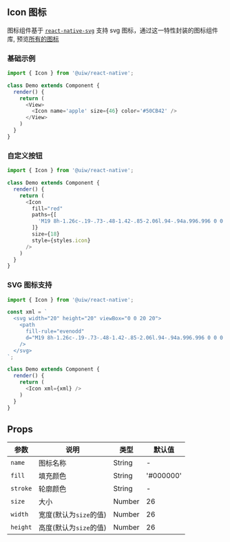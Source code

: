 Icon 图标
---

图标组件基于 [`react-native-svg`](https://github.com/react-native-community/react-native-svg) 支持 svg 图标，通过这一特性封装的图标组件库, 预览[所有的图标](https://uiwjs.github.io/icons)

### 基础示例

<!--DemoStart--> 
```js
import { Icon } from '@uiw/react-native';

class Demo extends Component {
  render() {
    return (
      <View>
        <Icon name='apple' size={46} color='#50CB42' />
      </View>
    )
  }
}
```
<!--End-->

### 自定义按钮

<!--DemoStart--> 
```js
import { Icon } from '@uiw/react-native';

class Demo extends Component {
  render() {
    return (
      <Icon
        fill="red"
        paths={[
          'M19 8h-1.26c-.19-.73-.48-1.42-.85-2.06l.94-.94a.996.996 0 0 0 0-1.41l-1.41-1.41a.996.996 0 0 0-1.41 0l-.94.94c-.65-.38-1.34-.67-2.07-.86V1c0-.55-.45-1-1-1H9c-.55 0-1 .45-1 1v1.26c-.76.2-1.47.5-2.13.89L5 2.28a.972.972 0 0 0-1.36 0L2.28 3.64c-.37.38-.37.98 0 1.36l.87.87c-.39.66-.69 1.37-.89 2.13H1c-.55 0-1 .45-1 1v2c0 .55.45 1 1 1h1.26c.19.73.48 1.42.85 2.06l-.94.94a.996.996 0 0 0 0 1.41l1.41 1.41c.39.39 1.02.39 1.41 0l.94-.94c.64.38 1.33.66 2.06.85V19c0 .55.45 1 1 1h2c.55 0 1-.45 1-1v-1.26c.76-.2 1.47-.5 2.13-.89l.88.87c.37.37.98.37 1.36 0l1.36-1.36c.37-.38.37-.98 0-1.36l-.87-.87c.4-.65.7-1.37.89-2.13H19c.55 0 1-.45 1-1V9c0-.55-.45-1-1-1zm-9 7c-2.76 0-5-2.24-5-5s2.24-5 5-5v10z'
        ]}
        size={18}
        style={styles.icon}
      />
    )
  }
}
```
<!--End-->

### SVG 图标支持

<!--DemoStart--> 
```js
import { Icon } from '@uiw/react-native';

const xml = `
  <svg width="20" height="20" viewBox="0 0 20 20">
    <path
      fill-rule="evenodd"
      d="M19 8h-1.26c-.19-.73-.48-1.42-.85-2.06l.94-.94a.996.996 0 0 0 0-1.41l-1.41-1.41a.996.996 0 0 0-1.41 0l-.94.94c-.65-.38-1.34-.67-2.07-.86V1c0-.55-.45-1-1-1H9c-.55 0-1 .45-1 1v1.26c-.76.2-1.47.5-2.13.89L5 2.28a.972.972 0 0 0-1.36 0L2.28 3.64c-.37.38-.37.98 0 1.36l.87.87c-.39.66-.69 1.37-.89 2.13H1c-.55 0-1 .45-1 1v2c0 .55.45 1 1 1h1.26c.19.73.48 1.42.85 2.06l-.94.94a.996.996 0 0 0 0 1.41l1.41 1.41c.39.39 1.02.39 1.41 0l.94-.94c.64.38 1.33.66 2.06.85V19c0 .55.45 1 1 1h2c.55 0 1-.45 1-1v-1.26c.76-.2 1.47-.5 2.13-.89l.88.87c.37.37.98.37 1.36 0l1.36-1.36c.37-.38.37-.98 0-1.36l-.87-.87c.4-.65.7-1.37.89-2.13H19c.55 0 1-.45 1-1V9c0-.55-.45-1-1-1zm-9 7c-2.76 0-5-2.24-5-5s2.24-5 5-5v10z"
    />
  </svg>
`;

class Demo extends Component {
  render() {
    return (
      <Icon xml={xml} />
    )
  }
}
```
<!--End-->

## Props

| 参数 | 说明 | 类型 | 默认值 |
|------|------|-----|------|
| `name` | 图标名称 | String | - |
| `fill` | 填充颜色 | String | '#000000' |
| `stroke` | 轮廓颜色 | String | - |
| `size` | 大小 | Number | 26 |
| `width` | 宽度(默认为`size`的值) | Number | 26 |
| `height` | 高度(默认为`size`的值) | Number | 26 |
